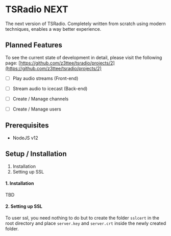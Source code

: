 # TSRadio NEXT
The next version of TSRadio. Completely written from scratch using modern techniques, enables a way better experience.

## Planned Features
To see the current state of development in detail, please visit the following page: [https://github.com/z3ttee/tsradio/projects/2](https://github.com/z3ttee/tsradio/projects/2)
- [ ] Play audio streams (Front-end)
- [ ] Stream audio to icecast (Back-end)
- [ ] Create / Manage channels
- [ ] Create / Manage users


## Prerequisites
* NodeJS v12

## Setup / Installation
1. Installation
2. Setting up SSL

#### 1. Installation
TBD

#### 2. Setting up SSL
To user ssl, you need nothing to do but to create the folder ``sslcert`` in the root directory 
and place ``server.key`` and ``server.crt`` inside the newly created folder.
